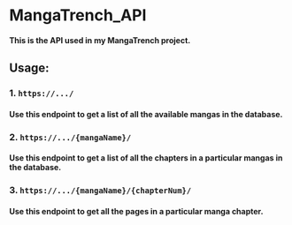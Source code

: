 # MangaTrench_API

#### This is the API used in my MangaTrench project.



## Usage:


### 1. `https://.../`
#### Use this endpoint to get a list of all the available mangas in the database.

### 2. `https://.../{mangaName}/`
#### Use this endpoint to get a list of all the chapters in a particular mangas in the database.

### 3. `https://.../{mangaName}/{chapterNum}/`
#### Use this endpoint to get all the pages in a particular manga chapter.
